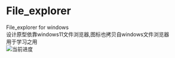 # File_explorer
File_explorer for windows  
设计原型依靠windows11文件浏览器,图标也拷贝自windows文件浏览器  
用于学习之用  
![当前进度](https://images.gitee.com/uploads/images/2022/0117/165534_d5b0dea6_7528256.png "capture.png")

